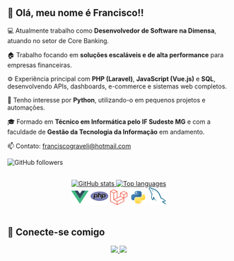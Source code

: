 ## 👋 Olá, meu nome é Francisco!!

💻 Atualmente trabalho como **Desenvolvedor de Software na Dimensa**, atuando no setor de Core Banking.  

🏠 Trabalho focando em **soluções escaláveis e de alta performance** para empresas financeiras.  

⚙️ Experiência principal com **PHP (Laravel)**, **JavaScript (Vue.js)** e **SQL**, desenvolvendo APIs, dashboards, e-commerce e sistemas web completos.  

🐍 Tenho interesse por **Python**, utilizando-o em pequenos projetos e automações.  

🎓 Formado em **Técnico em Informática pelo IF Sudeste MG** e com a faculdade de **Gestão da Tecnologia da Informação** em andamento.  

📫 Contato: [franciscograveli@hotmail.com](mailto:franciscograveli@hotmail.com)

![GitHub followers](https://img.shields.io/github/followers/franciscograveli?style=social)

<br>
<div align="center">
  <!-- STATS do GitHub à esquerda -->
  <a href="https://github.com/franciscograveli" target="_blank" rel="noopener noreferrer">
    <img alt="GitHub stats" src="https://github-readme-stats.vercel.app/api?username=franciscograveli&show_icons=true&include_all_commits=true&count_private=true&theme=github_dark" height="180" />
    <img alt="Top languages" src="https://github-readme-stats.vercel.app/api/top-langs/?username=franciscograveli&layout=compact&langs_count=7&theme=github_dark" height="180"  />
  </a>

  <!-- Ícones da stack à direita -->
  <div align="center">
    <img alt="Vue"     src="https://raw.githubusercontent.com/devicons/devicon/master/icons/vuejs/vuejs-original.svg" height="35" width="40">
    <img alt="PHP"     src="https://raw.githubusercontent.com/devicons/devicon/master/icons/php/php-original.svg" height="40" width="40">
    <img alt="Laravel" src="https://raw.githubusercontent.com/devicons/devicon/master/icons/laravel/laravel-original.svg" height="35" width="40">
    <img alt="Python"  src="https://raw.githubusercontent.com/devicons/devicon/master/icons/python/python-original.svg" height="35" width="40">
    <img alt="MySQL"   src="https://raw.githubusercontent.com/devicons/devicon/master/icons/mysql/mysql-original.svg" height="40" width="40">
  </div>

  <!-- limpa float -->
  <br clear="all" />
</div>

## 🔗 Conecte-se comigo
<div align="center">
  <a href="https://www.linkedin.com/in/francisco-carlos-609192142" target="_blank">
    <img src="https://img.shields.io/badge/-LinkedIn-%230077B5?style=for-the-badge&logo=linkedin&logoColor=white">
  </a>
  <a href="mailto:franciscograveli@hotmail.com">
    <img src="https://img.shields.io/badge/-Email-%23D14836?style=for-the-badge&logo=gmail&logoColor=white">
  </a>
</div>

